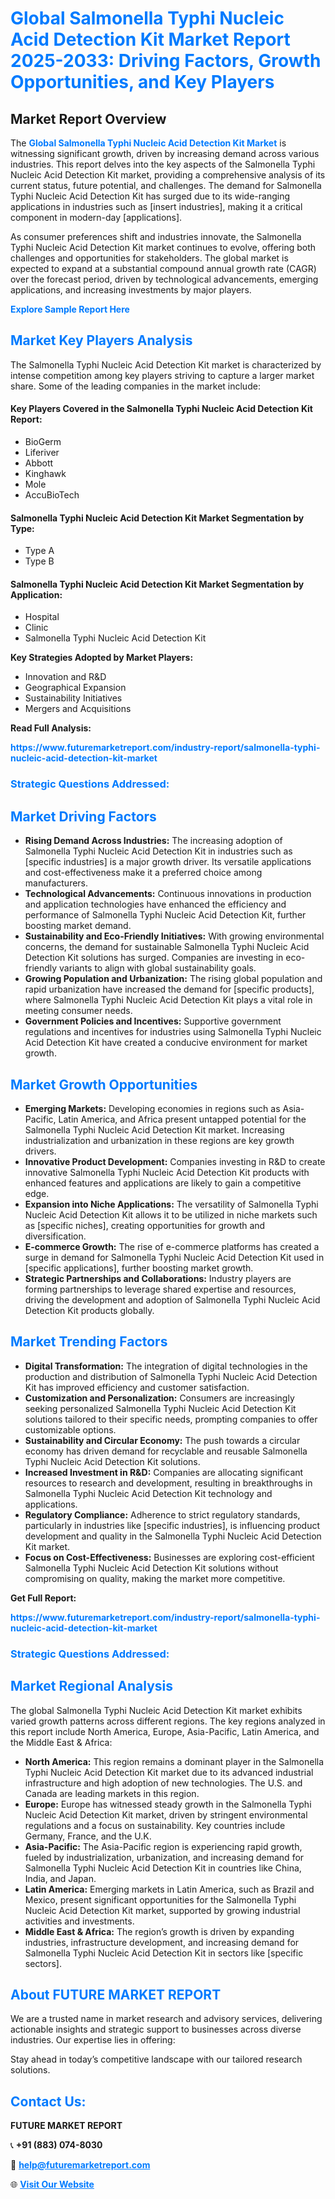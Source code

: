 <h1 style="color: #007BFF;">Global Salmonella Typhi Nucleic Acid Detection Kit Market Report 2025-2033: Driving Factors, Growth Opportunities, and Key Players</h1>

<section id="overview">
<h2>Market Report Overview</h2>
<p>The <a href="https://www.futuremarketreport.com/industry-report/salmonella-typhi-nucleic-acid-detection-kit-market" style="color: #007BFF; text-decoration: none;"><strong>Global Salmonella Typhi Nucleic Acid Detection Kit Market</strong></a> is witnessing significant growth, driven by increasing demand across various industries. This report delves into the key aspects of the Salmonella Typhi Nucleic Acid Detection Kit market, providing a comprehensive analysis of its current status, future potential, and challenges. The demand for Salmonella Typhi Nucleic Acid Detection Kit has surged due to its wide-ranging applications in industries such as [insert industries], making it a critical component in modern-day [applications].</p>
<p>As consumer preferences shift and industries innovate, the Salmonella Typhi Nucleic Acid Detection Kit market continues to evolve, offering both challenges and opportunities for stakeholders. The global market is expected to expand at a substantial compound annual growth rate (CAGR) over the forecast period, driven by technological advancements, emerging applications, and increasing investments by major players.</p>
</section>

<section id="overview">
<p><a href="https://www.futuremarketreport.com/request-sample/reportId=123821" style="color: #007BFF; text-decoration: none;"><strong>Explore Sample Report Here</strong></a></p>
</section>

<section id="key-players">
<h2 style="color: #007BFF;">Market Key Players Analysis</h2>
<p>The Salmonella Typhi Nucleic Acid Detection Kit market is characterized by intense competition among key players striving to capture a larger market share. Some of the leading companies in the market include:</p>
<h4>Key Players Covered in the Salmonella Typhi Nucleic Acid Detection Kit Report:</h4>
<ul><li>BioGerm</li><li>Liferiver</li><li>Abbott</li><li>Kinghawk</li><li>Mole</li><li>AccuBioTech</li></ul>
<h4>Salmonella Typhi Nucleic Acid Detection Kit Market Segmentation by Type:</h4>
<ul><li>Type A</li><li>Type B</li></ul>

<h4>Salmonella Typhi Nucleic Acid Detection Kit Market Segmentation by Application:</h4>
<ul><li>Hospital</li><li>Clinic</li><li>Salmonella Typhi Nucleic Acid Detection Kit</li></ul>
<p><strong>Key Strategies Adopted by Market Players:</strong></p>
<ul>
<li>Innovation and R&D</li>
<li>Geographical Expansion</li>
<li>Sustainability Initiatives</li>
<li>Mergers and Acquisitions</li>
</ul>
</section>

<section>
<p><strong>Read Full Analysis: </strong></p><a href="https://www.futuremarketreport.com/industry-report/salmonella-typhi-nucleic-acid-detection-kit-market" style="color: #007BFF; text-decoration: none;"><strong>https://www.futuremarketreport.com/industry-report/salmonella-typhi-nucleic-acid-detection-kit-market</strong></a>
<h3 style="color: #007BFF;">Strategic Questions Addressed:</h3>
</section>

<section id="driving-factors">
<h2 style="color: #007BFF;">Market Driving Factors</h2>
<ul>
<li><strong>Rising Demand Across Industries:</strong> The increasing adoption of Salmonella Typhi Nucleic Acid Detection Kit in industries such as [specific industries] is a major growth driver. Its versatile applications and cost-effectiveness make it a preferred choice among manufacturers.</li>
<li><strong>Technological Advancements:</strong> Continuous innovations in production and application technologies have enhanced the efficiency and performance of Salmonella Typhi Nucleic Acid Detection Kit, further boosting market demand.</li>
<li><strong>Sustainability and Eco-Friendly Initiatives:</strong> With growing environmental concerns, the demand for sustainable Salmonella Typhi Nucleic Acid Detection Kit solutions has surged. Companies are investing in eco-friendly variants to align with global sustainability goals.</li>
<li><strong>Growing Population and Urbanization:</strong> The rising global population and rapid urbanization have increased the demand for [specific products], where Salmonella Typhi Nucleic Acid Detection Kit plays a vital role in meeting consumer needs.</li>
<li><strong>Government Policies and Incentives:</strong> Supportive government regulations and incentives for industries using Salmonella Typhi Nucleic Acid Detection Kit have created a conducive environment for market growth.</li>
</ul>
</section>

<section id="growth-opportunities">
<h2 style="color: #007BFF;">Market Growth Opportunities</h2>
<ul>
<li><strong>Emerging Markets:</strong> Developing economies in regions such as Asia-Pacific, Latin America, and Africa present untapped potential for the Salmonella Typhi Nucleic Acid Detection Kit market. Increasing industrialization and urbanization in these regions are key growth drivers.</li>
<li><strong>Innovative Product Development:</strong> Companies investing in R&D to create innovative Salmonella Typhi Nucleic Acid Detection Kit products with enhanced features and applications are likely to gain a competitive edge.</li>
<li><strong>Expansion into Niche Applications:</strong> The versatility of Salmonella Typhi Nucleic Acid Detection Kit allows it to be utilized in niche markets such as [specific niches], creating opportunities for growth and diversification.</li>
<li><strong>E-commerce Growth:</strong> The rise of e-commerce platforms has created a surge in demand for Salmonella Typhi Nucleic Acid Detection Kit used in [specific applications], further boosting market growth.</li>
<li><strong>Strategic Partnerships and Collaborations:</strong> Industry players are forming partnerships to leverage shared expertise and resources, driving the development and adoption of Salmonella Typhi Nucleic Acid Detection Kit products globally.</li>
</ul>
</section>

<section id="trending-factors">
<h2 style="color: #007BFF;">Market Trending Factors</h2>
<ul>
<li><strong>Digital Transformation:</strong> The integration of digital technologies in the production and distribution of Salmonella Typhi Nucleic Acid Detection Kit has improved efficiency and customer satisfaction.</li>
<li><strong>Customization and Personalization:</strong> Consumers are increasingly seeking personalized Salmonella Typhi Nucleic Acid Detection Kit solutions tailored to their specific needs, prompting companies to offer customizable options.</li>
<li><strong>Sustainability and Circular Economy:</strong> The push towards a circular economy has driven demand for recyclable and reusable Salmonella Typhi Nucleic Acid Detection Kit solutions.</li>
<li><strong>Increased Investment in R&D:</strong> Companies are allocating significant resources to research and development, resulting in breakthroughs in Salmonella Typhi Nucleic Acid Detection Kit technology and applications.</li>
<li><strong>Regulatory Compliance:</strong> Adherence to strict regulatory standards, particularly in industries like [specific industries], is influencing product development and quality in the Salmonella Typhi Nucleic Acid Detection Kit market.</li>
<li><strong>Focus on Cost-Effectiveness:</strong> Businesses are exploring cost-efficient Salmonella Typhi Nucleic Acid Detection Kit solutions without compromising on quality, making the market more competitive.</li>
</ul>
</section>

<section>
<p><strong>Get Full Report: </strong></p><a href="https://www.futuremarketreport.com/industry-report/salmonella-typhi-nucleic-acid-detection-kit-market" style="color: #007BFF; text-decoration: none;"><strong>https://www.futuremarketreport.com/industry-report/salmonella-typhi-nucleic-acid-detection-kit-market</strong></a>
<h3 style="color: #007BFF;">Strategic Questions Addressed:</h3>
</section>


<section id="regional-analysis">
<h2 style="color: #007BFF;">Market Regional Analysis</h2>
<p>The global Salmonella Typhi Nucleic Acid Detection Kit market exhibits varied growth patterns across different regions. The key regions analyzed in this report include North America, Europe, Asia-Pacific, Latin America, and the Middle East & Africa:</p>
<ul>
<li><strong>North America:</strong> This region remains a dominant player in the Salmonella Typhi Nucleic Acid Detection Kit market due to its advanced industrial infrastructure and high adoption of new technologies. The U.S. and Canada are leading markets in this region.</li>
<li><strong>Europe:</strong> Europe has witnessed steady growth in the Salmonella Typhi Nucleic Acid Detection Kit market, driven by stringent environmental regulations and a focus on sustainability. Key countries include Germany, France, and the U.K.</li>
<li><strong>Asia-Pacific:</strong> The Asia-Pacific region is experiencing rapid growth, fueled by industrialization, urbanization, and increasing demand for Salmonella Typhi Nucleic Acid Detection Kit in countries like China, India, and Japan.</li>
<li><strong>Latin America:</strong> Emerging markets in Latin America, such as Brazil and Mexico, present significant opportunities for the Salmonella Typhi Nucleic Acid Detection Kit market, supported by growing industrial activities and investments.</li>
<li><strong>Middle East & Africa:</strong> The region’s growth is driven by expanding industries, infrastructure development, and increasing demand for Salmonella Typhi Nucleic Acid Detection Kit in sectors like [specific sectors].</li>
</ul>
</section>

<footer>
<h2 style="color: #007BFF;">About FUTURE MARKET REPORT</h2>
<p>We are a trusted name in market research and advisory services, delivering actionable insights and strategic support to businesses across diverse industries. Our expertise lies in offering:</p>

<p>Stay ahead in today’s competitive landscape with our tailored research solutions.</p>

<h2 style="color: #007BFF;">Contact Us:</h2>
<p><strong>FUTURE MARKET REPORT</strong></p>
<p>📞 <strong>+91 (883) 074-8030</strong></p>
<p>📧 <strong><a href="mailto:help@futuremarketreport.com" style="color: #007BFF;">help@futuremarketreport.com</a></strong></p>
<p>🌐 <strong><a href="https://www.futuremarketreport.com/" style="color: #007BFF;">Visit Our Website</a></strong></p>
</footer>